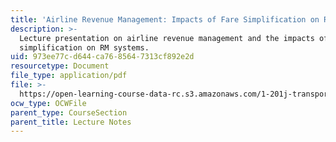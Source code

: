 ```yaml
---
title: 'Airline Revenue Management: Impacts of Fare Simplification on RM Systems'
description: >-
  Lecture presentation on airline revenue management and the impacts of fare
  simplification on RM systems.
uid: 973ee77c-d644-ca76-8564-7313cf892e2d
resourcetype: Document
file_type: application/pdf
file: >-
  https://open-learning-course-data-rc.s3.amazonaws.com/1-201j-transportation-systems-analysis-demand-and-economics-fall-2008/973ee77cd644ca7685647313cf892e2d_MIT1_201JF08_lec18.pdf
ocw_type: OCWFile
parent_type: CourseSection
parent_title: Lecture Notes
---
```

